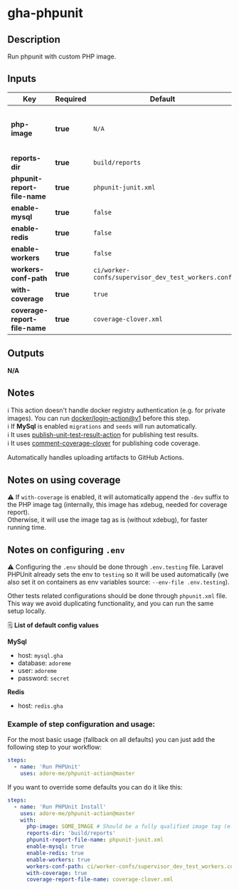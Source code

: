 # gha-phpunit

## Description

Run phpunit with custom PHP image.

## Inputs

| Key                            | Required | Default                                            | Description                                                                                    |
|--------------------------------|----------|----------------------------------------------------|------------------------------------------------------------------------------------------------|
| **php-image**                  | **true** | `N/A`                                              | PHP image to use (fully qualified image address. ex: quay.io/adoreme/nginx-fpm-alpine:v0.0.1). |
| **reports-dir**                | **true** | `build/reports`                                    | Report files directory (no trailing `/`).                                                      |
| **phpunit-report-file-name**   | **true** | `phpunit-junit.xml`                                | PHPUnit report file name.                                                                      |
| **enable-mysql**               | **true** | `false`                                            | Enable/disable MySql deploy.                                                                   |
| **enable-redis**               | **true** | `false`                                            | Enable/disable Redis deploy.                                                                   |
| **enable-workers**             | **true** | `false`                                            | Enable/disable workers in PHP container.                                                       |
| **workers-conf-path**          | **true** | `ci/worker-confs/supervisor_dev_test_workers.conf` | File path for supervisor config.                                                               |
| **with-coverage**              | **true** | `true`                                             | Run also code coverage when running unit tests.                                                |
| **coverage-report-file-name**  | **true** | `coverage-clover.xml`                              | Code coverage report file name.                                                                |

## Outputs

**N/A**

## Notes

ℹ This action doesn't handle docker registry authentication (e.g. for private images).
You can run [docker/login-action@v1](https://github.com/docker/login-action) before this step.  
ℹ If **MySql** is enabled `migrations` and `seeds` will run automatically.  
ℹ It uses [publish-unit-test-result-action](https://github.com/EnricoMi/publish-unit-test-result-action) for publishing test results.  
ℹ It uses [comment-coverage-clover](https://github.com/lucassabreu/comment-coverage-clover) for publishing code coverage.

Automatically handles uploading artifacts to GitHub Actions.

## Notes on using coverage
⚠ If `with-coverage` is enabled, it will automatically append the `-dev` suffix to the PHP image tag (internally, this image has xdebug, needed for coverage report).  
Otherwise, it will use the image tag as is (without xdebug), for faster running time.

## Notes on configuring `.env`
⚠ Configuring the `.env` should be done through `.env.testing` file. 
Laravel PHPUnit already sets the env to `testing` so it will be used automatically (we also set it on containers as env variables source: `--env-file .env.testing`). 

Other tests related configurations should be done through `phpunit.xml` file.   
This way we avoid duplicating functionality, and you can run the same setup locally.

🗒 **List of default config values**

**MySql**
- host: `mysql.gha`
- database: `adoreme`
- user: `adoreme`
- password: `secret`

**Redis**
- host: `redis.gha`

### Example of step configuration and usage:

For the most basic usage (fallback on all defaults) you can just add the following step to your workflow:

```yaml
steps:
  - name: 'Run PHPUnit'
    uses: adore-me/phpunit-action@master
```

If you want to override some defaults you can do it like this:

```yaml
steps:
  - name: 'Run PHPUnit Install'
    uses: adore-me/phpunit-action@master
    with:
      php-image: SOME_IMAGE # Should be a fully qualified image tag (e.g. `quay.io/adore-me/nginx-fpm-alpine:php-7.4.3-c2-v1.1.1`)
      reports-dir: 'build/reports'
      phpunit-report-file-name: phpunit-junit.xml
      enable-mysql: true
      enable-redis: true
      enable-workers: true
      workers-conf-path: ci/worker-confs/supervisor_dev_test_workers.conf
      with-coverage: true
      coverage-report-file-name: coverage-clover.xml
```